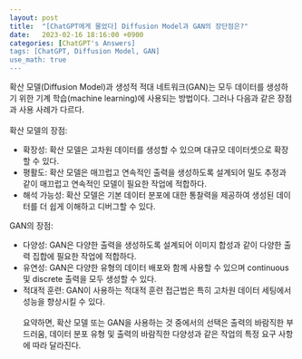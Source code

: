 ```yaml
---
layout: post
title:  "[ChatGPT에게 물었다] Diffusion Model과 GAN의 장단점은?"
date:   2023-02-16 18:16:00 +0900
categories: [ChatGPT's Answers]
tags: [ChatGPT, Diffusion Model, GAN]
use_math: true
---
```


확산 모델(Diffusion Model)과 생성적 적대 네트워크(GAN)는 모두 데이터를 생성하기 위한 기계 학습(machine learning)에 사용되는 방법이다. 그러나 다음과 같은 장점과 사용 사례가 다르다.
<br/><br/>
확산 모델의 장점:

* 확장성: 확산 모델은 고차원 데이터를 생성할 수 있으며 대규모 데이터셋으로 확장할 수 있다.
* 평활도: 확산 모델은 매끄럽고 연속적인 출력을 생성하도록 설계되어 밀도 추정과 같이 매끄럽고 연속적인 모델이 필요한 작업에 적합하다.
* 해석 가능성: 확산 모델은 기본 데이터 분포에 대한 통찰력을 제공하여 생성된 데이터를 더 쉽게 이해하고 디버그할 수 있다.

GAN의 장점:

* 다양성: GAN은 다양한 출력을 생성하도록 설계되어 이미지 합성과 같이 다양한 출력 집합에 필요한 작업에 적합하다.
* 유연성: GAN은 다양한 유형의 데이터 배포와 함께 사용할 수 있으며 continuous 및 discrete 출력을 모두 생성할 수 있다.
* 적대적 훈련: GAN이 사용하는 적대적 훈련 접근법은 특히 고차원 데이터 세팅에서 성능을 향상시킬 수 있다.
<br/><br/>
요약하면, 확산 모델 또는 GAN을 사용하는 것 중에서의 선택은 출력의 바람직한 부드러움, 데이터 분포 유형 및 출력의 바람직한 다양성과 같은 작업의 특정 요구 사항에 따라 달라진다.